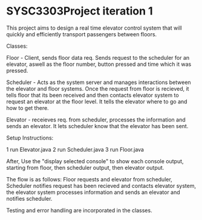 # SYSC3303Project iteration 1

This project aims to design a real time elevator control system that will quickly and efficiently transport passengers between floors.

Classes:

Floor - Client, sends floor data req. Sends request to the scheduler for an elevator, aswell as the floor number, button pressed and time which it was pressed.

Scheduler - Acts as the system server and manages interactions between the elevator and floor systems. Once the request from floor is recieved, it tells floor that its been received and then contacts elevator system to request an elevator at the floor level. It tells the elevator where to go and how to get there.

Elevator - receieves req. from scheduler, processes the information and sends an elevator. It lets scheduler know that the elevator has been sent.

Setup Instructions:

1 run Elevator.java
2 run Scheduler.java
3 run Floor.java


After, Use the "display selected console" to show each console output, starting from floor, then scheduler output, then elevator output.

The flow is as follows: Floor requests and elevator from scheduler, Scheduler notifies request has been recieved and contacts elevator system, the elevator system processes information and sends an elevator and notifies scheduler.

Testing and error handling are incorporated in the classes.
